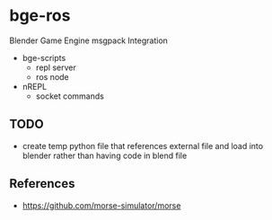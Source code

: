 # bge-ros
Blender Game Engine msgpack Integration

* bge-scripts
    * repl server
    * ros node
* nREPL
    * socket commands

## TODO
* create temp python file that references external file and load into blender rather than having code in blend file

## References
* https://github.com/morse-simulator/morse

